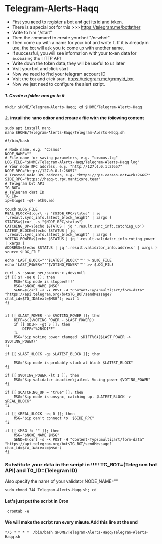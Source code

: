 # Telegram-Alerts-Haqq

- First you need to register a bot and get its id and token.
- There is a special bot for this >>>  https://telegram.me/botfather
- Write to him  "/start"
- Then the command to create your bot "/newbot"
- Then come up with a name for your bot and write it. If it is already in use, the bot will ask you to come up with another name.
- If successful, you will see information with your token data for accessing the HTTP API
- Write down the token data, they will be useful to us later
- Visit your bot and click start
- Now we need to find your telegram account ID
- Visit the bot and click start. https://telegram.me/getmyid_bot
- Now we just need to configure the alert script.


##### 1. Create a folder and go to it
```
mkdir $HOME/Telegram-Alerts-Haqq; cd $HOME/Telegram-Alerts-Haqq
```


#### 2. Install the nano editor and create a file with the following content
```
sudo apt install nano
nano $HOME/Telegram-Alerts-Haqq/Telegram-Alerts-Haqq.sh
```
```
#!/bin/bash

# Node name, e.g. "Cosmos"
NODE_NAME=""
# File name for saving parameters, e.g. "cosmos.log"
LOG_FILE="$HOME/Telegram-Alerts-Haqq/Telegram-Alerts-Haqq.log"
# Your node RPC address, e.g. "http://127.0.0.1:26657"
NODE_RPC="http://127.0.0.1:26657"
# Trusted node RPC address, e.g. "https://rpc.cosmos.network:26657"
SIDE_RPC="https://haqq-t.rpc.manticore.team"
# Telegram bot API
TG_BOT=
# Telegram chat ID
TG_ID=
ip=$(wget -qO- eth0.me)

touch $LOG_FILE
REAL_BLOCK=$(curl -s "$SIDE_RPC/status" | jq '.result.sync_info.latest_block_height' | xargs )
STATUS=$(curl -s "$NODE_RPC/status")
CATCHING_UP=$(echo $STATUS | jq '.result.sync_info.catching_up')
LATEST_BLOCK=$(echo $STATUS | jq '.result.sync_info.latest_block_height' | xargs )
VOTING_POWER=$(echo $STATUS | jq '.result.validator_info.voting_power' | xargs )
ADDRESS=$(echo $STATUS | jq '.result.validator_info.address' | xargs )
source $LOG_FILE

echo 'LAST_BLOCK="'"$LATEST_BLOCK"'"' > $LOG_FILE
echo 'LAST_POWER="'"$VOTING_POWER"'"' >> $LOG_FILE

curl -s "$NODE_RPC/status"> /dev/null
if [[ $? -ne 0 ]]; then
    MSG="$ip node is stopped!!!"
    MSG="$NODE_NAME $MSG"
    SEND=$(curl -s -X POST -H "Content-Type:multipart/form-data" "https://api.telegram.org/bot$TG_BOT/sendMessage?chat_id=$TG_ID&text=$MSG"); exit 1
fi


if [[ $LAST_POWER -ne $VOTING_POWER ]]; then
    DIFF=$(($VOTING_POWER - $LAST_POWER))
    if [[ $DIFF -gt 0 ]]; then
        DIFF="%2B$DIFF"
    fi
    MSG="$ip voting power changed  $DIFF%0A($LAST_POWER -> $VOTING_POWER)"
fi

if [[ $LAST_BLOCK -ge $LATEST_BLOCK ]]; then

    MSG="$ip node is probably stuck at block $LATEST_BLOCK"
fi

if [[ $VOTING_POWER -lt 1 ]]; then
    MSG="$ip validator inactive\jailed. Voting power $VOTING_POWER"
fi

if [[ $CATCHING_UP = "true" ]]; then
    MSG="$ip node is unsync, catching up. $LATEST_BLOCK -> $REAL_BLOCK"
fi

if [[ $REAL_BLOCK -eq 0 ]]; then
    MSG="$ip can't connect to  $SIDE_RPC"
fi

if [[ $MSG != "" ]]; then
    MSG="$NODE_NAME $MSG"
    SEND=$(curl -s -X POST -H "Content-Type:multipart/form-data" "https://api.telegram.org/bot$TG_BOT/sendMessage?chat_id=$TG_ID&text=$MSG")
fi

```
### Substitute your data in the script in !!!!! TG_BOT=(Telegram bot API) and TG_ID=(Telegram ID)
Also specify the name of your validator NODE_NAME=""

```
sudo chmod 744 Telegram-Alerts-Haqq.sh; cd
```

#### Let's just put the script in Cron
```
 crontab -e
 ```
 
 #### We will make the script run every minute.Add this line at the end
  ```
 */5 * * * *  /bin/bash $HOME/Telegram-Alerts-Haqq/Telegram-Alerts-Haqq.sh
  ```
 
 

